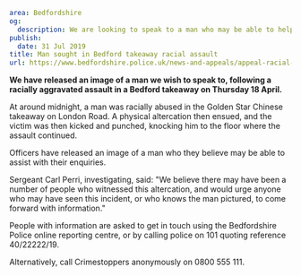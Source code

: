 ```yaml
area: Bedfordshire
og:
  description: We are looking to speak to a man who may be able to help with our enquiries into a racially aggravated assault in a Bedford Chinese takeaway in April.
publish:
  date: 31 Jul 2019
title: Man sought in Bedford takeaway racial assault
url: https://www.bedfordshire.police.uk/news-and-appeals/appeal-racial-bedford-july2019
```

**We have released an image of a man we wish to speak to, following a racially aggravated assault in a Bedford takeaway on Thursday 18 April.**

At around midnight, a man was racially abused in the Golden Star Chinese takeaway on London Road. A physical altercation then ensued, and the victim was then kicked and punched, knocking him to the floor where the assault continued.

Officers have released an image of a man who they believe may be able to assist with their enquiries.

Sergeant Carl Perri, investigating, said: "We believe there may have been a number of people who witnessed this altercation, and would urge anyone who may have seen this incident, or who knows the man pictured, to come forward with information."

People with information are asked to get in touch using the Bedfordshire Police online reporting centre, or by calling police on 101 quoting reference 40/22222/19.

Alternatively, call Crimestoppers anonymously on 0800 555 111.
